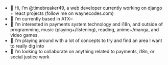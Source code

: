 - 👋 Hi, I’m @timebreaker49, a web developer currently working on django + react projects (follow me on waynecodes.com)
- 🤠 I’m currently based in ATX~
- 👀 I’m interested in payments system technology and i18n, and outside of programming, music (playing+/listening), reading, anime+/manga, and video games.
- 🌱 I'm playing around with a lot of concepts to try and find an area I want to really dig into
- 💞️ I’m looking to collaborate on anything related to payments, i18n, or social justice work

<!---
timebreaker49/timebreaker49 is a ✨ special ✨ repository because its `README.md` (this file) appears on your GitHub profile.
You can click the Preview link to take a look at your changes.
--->
